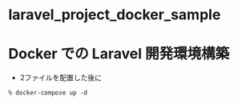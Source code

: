 # laravel_project_docker_sample

# Docker での Laravel 開発環境構築

- 2ファイルを配置した後に

```
% docker-compose up -d
```
